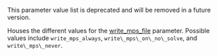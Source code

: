 This parameter value list is deprecated and will be removed in a future version.

Houses the different values for the [write\_mps\_file](@ref) parameter.
Possible values include `write_mps_always`, `write\_mps\_on\_no\_solve`, and `write\_mps\_never`.
